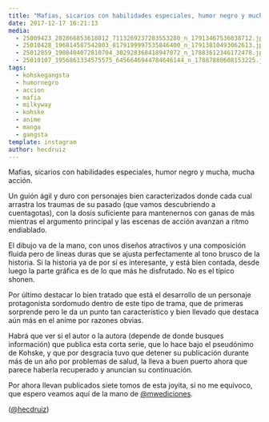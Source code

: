 ```yaml
---
title: "Mafias, sicarios con habilidades especiales, humor negro y mucha, mucha acción"
date: 2017-12-17 16:21:13
media: 
  - 25009423_202866853618012_7113269237283553280_n_17913467536038712.jpg
  - 25010428_196814587542803_8179199997535846400_n_17913810493062613.jpg
  - 25012859_1908404072810704_302928368418947072_n_17883612346172478.jpg
  - 25010107_1956861334575575_6456646944784646144_n_17887880608153225.jpg
tags: 
  - kohskegangsta
  - humornegro
  - accion
  - mafia
  - milkyway
  - kohske
  - anime
  - manga
  - gangsta
template: instagram
author: hecdruiz
---
```


Mafias, sicarios con habilidades especiales, humor negro y mucha, mucha acción.


Un guión ágil y duro con personajes bien caracterizados donde cada cual arrastra los traumas de su pasado (que vamos descubriendo a cuentagotas), con la dosis suficiente para mantenernos con ganas de más mientras el argumento principal y las escenas de acción avanzan a ritmo endiablado.


El dibujo va de la mano, con unos diseños atractivos y una composición fluida pero de líneas duras que se ajusta perfectamente al tono brusco de la historia. Si la historia ya de por sí es interesante, y está bien contada, desde luego la parte gráfica es de lo que más he disfrutado. No es el típico shonen.


Por último destacar lo bien tratado que está el desarrollo de un personaje protagonista sordomudo dentro de este tipo de trama, que de primeras sorprende pero le da un punto tan característico y bien llevado que destaca aún más en el anime por razones obvias.


Habrá que ver si el autor o la autora (depende de donde busques información) que publica esta corta serie, que lo hace bajo el pseudónimo de Kohske, y que por desgracia tuvo que detener su publicación durante más de un año por problemas de salud, la lleva a buen puerto ahora que parece haberla recuperado y anuncian su continuación.


Por ahora llevan publicados siete tomos de esta joyita, si no me equivoco, que espero veamos aquí de la mano de [@mwediciones](https://instagram.com/mwediciones).




([@hecdruiz](https://instagram.com/hecdruiz))
